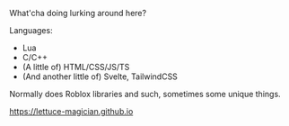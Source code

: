 What'cha doing lurking around here?

Languages:
- Lua
- C/C++
- (A little of) HTML/CSS/JS/TS
- (And another little of) Svelte, TailwindCSS

Normally does Roblox libraries and such, sometimes some unique things.

https://lettuce-magician.github.io
